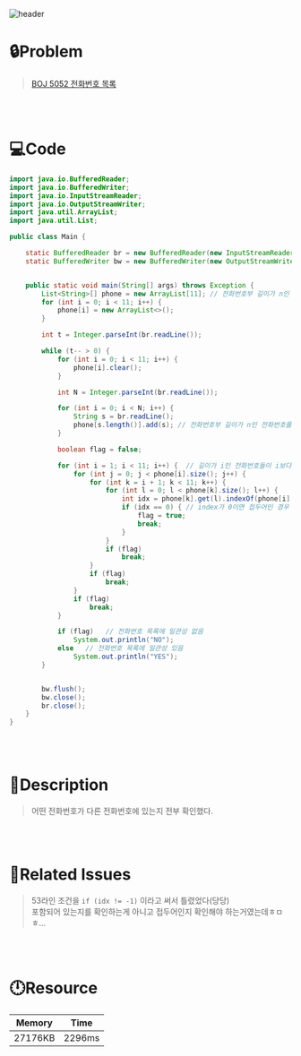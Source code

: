 ![header](https://capsule-render.vercel.app/api?type=waving&height=200&color=0:B2E6FF,100:A066F9&text=BOJ%205052&fontColor=FFFFFF&fontAlign=80&fontAlignY=35&fontSize=50)

# **🔒Problem**

> [BOJ 5052 전화번호 목록](https://www.acmicpc.net/problem/5052)

<br>
<br>

# **💻Code**

```java
import java.io.BufferedReader;
import java.io.BufferedWriter;
import java.io.InputStreamReader;
import java.io.OutputStreamWriter;
import java.util.ArrayList;
import java.util.List;

public class Main {

    static BufferedReader br = new BufferedReader(new InputStreamReader(System.in));
    static BufferedWriter bw = new BufferedWriter(new OutputStreamWriter(System.out));


    public static void main(String[] args) throws Exception {
        List<String>[] phone = new ArrayList[11]; // 전화번호부 길이가 n인 전화번호를 phone[n] 리스트에 저장
        for (int i = 0; i < 11; i++) {
            phone[i] = new ArrayList<>();
        }

        int t = Integer.parseInt(br.readLine());

        while (t-- > 0) {
            for (int i = 0; i < 11; i++) {
                phone[i].clear();
            }

            int N = Integer.parseInt(br.readLine());

            for (int i = 0; i < N; i++) {
                String s = br.readLine();
                phone[s.length()].add(s); // 전화번호부 길이가 n인 전화번호를 phone[n] 리스트에 저장
            }

            boolean flag = false;

            for (int i = 1; i < 11; i++) {  // 길이가 i인 전화번호들이 i보다 긴 전화번호들에 포함되어있는지 확인
                for (int j = 0; j < phone[i].size(); j++) {
                    for (int k = i + 1; k < 11; k++) {
                        for (int l = 0; l < phone[k].size(); l++) {
                            int idx = phone[k].get(l).indexOf(phone[i].get(j));
                            if (idx == 0) { // index가 0이면 접두어인 경우 - 전화번호 목록에 일관성 없음
                                flag = true;
                                break;
                            }
                        }
                        if (flag)
                            break;
                    }
                    if (flag)
                        break;
                }
                if (flag)
                    break;
            }

            if (flag)   // 전화번호 목록에 일관성 없음
                System.out.println("NO");
            else   // 전화번호 목록에 일관성 있음
                System.out.println("YES");
        }


        bw.flush();
        bw.close();
        br.close();
    }
}

```

<br>
<br>

# **🔑Description**

> 어떤 전화번호가 다른 전화번호에 있는지 전부 확인했다.

<br>
<br>

# **📑Related Issues**

> 53라인 조건을 `if (idx != -1)` 이라고 써서 틀렸었다(당당)\
> 포함되어 있는지를 확인하는게 아니고 접두어인지 확인해야 하는거였는데ㅎㅁㅎ...

<br>
<br>

# **🕛Resource**

| Memory  | Time   |
| ------- | ------ |
| 27176KB | 2296ms |
